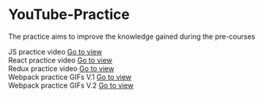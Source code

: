 # YouTube-Practice
The practice aims to improve the knowledge gained during the pre-courses  

JS practice video [Go to view](https://youtu.be/ZIQGDrOPbmo)  
React practice video [Go to view](https://youtu.be/nQDLVpXp26A)  
Redux practice video [Go to view](https://youtu.be/K7mPetdXX58)  
Webpack practice GIFs V.1 [Go to view]('WebPack/Gifs/Webpack-V-1.gif)  
Webpack practice GIFs V.2 [Go to view]('WebPack/Gifs/Webpack-V-2.gif)
